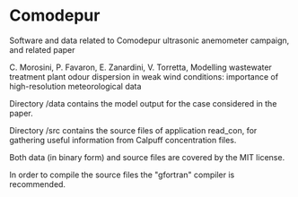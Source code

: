# Comodepur

Software and data related to Comodepur ultrasonic anemometer campaign, and related paper

C. Morosini, P. Favaron, E. Zanardini, V. Torretta, Modelling wastewater treatment plant odour dispersion in weak wind conditions: importance of high-resolution meteorological data

Directory /data contains the model output for the case considered in the paper.

Directory /src contains the source files of application read_con, for gathering useful information from Calpuff concentration files.

Both data (in binary form) and source files are covered by the MIT license.

In order to compile the source files the "gfortran" compiler is recommended.
